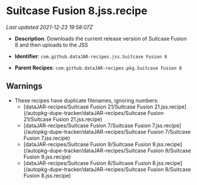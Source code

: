 # Suitcase Fusion 8.jss.recipe

_Last updated 2021-12-23 19:58:07Z_

- **Description**: Downloads the current release version of Suitcase Fusion 8 and then uploads to the JSS

- **Identifier**: `com.github.dataJAR-recipes.jss.Suitcase Fusion 8`

- **Parent Recipes**: `com.github.dataJAR-recipes.pkg.Suitcase Fusion 8`

## Warnings

- These recipes have duplicate filenames, ignoring numbers:
    - [dataJAR-recipes/Suitcase Fusion 21/Suitcase Fusion 21.jss.recipe](/autopkg-dupe-tracker/dataJAR-recipes/Suitcase Fusion 21/Suitcase Fusion 21.jss.recipe)
    - [dataJAR-recipes/Suitcase Fusion 7/Suitcase Fusion 7.jss.recipe](/autopkg-dupe-tracker/dataJAR-recipes/Suitcase Fusion 7/Suitcase Fusion 7.jss.recipe)
    - [dataJAR-recipes/Suitcase Fusion 9/Suitcase Fusion 9.jss.recipe](/autopkg-dupe-tracker/dataJAR-recipes/Suitcase Fusion 9/Suitcase Fusion 9.jss.recipe)
    - [dataJAR-recipes/Suitcase Fusion 8/Suitcase Fusion 8.jss.recipe](/autopkg-dupe-tracker/dataJAR-recipes/Suitcase Fusion 8/Suitcase Fusion 8.jss.recipe)